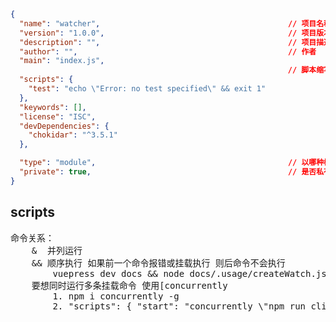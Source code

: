 
```json
{
  "name": "watcher",                                          // 项目名称 不与项目目录名重复
  "version": "1.0.0",                                         // 项目版本
  "description": "",                                          // 项目描述
  "author": "",                                               // 作者
  "main": "index.js",
                                                              // 脚本缩写
  "scripts": {
    "test": "echo \"Error: no test specified\" && exit 1"
  },
  "keywords": [],  
  "license": "ISC",
  "devDependencies": {
    "chokidar": "^3.5.1"
  },

  "type": "module",                                           // 以哪种模块方案进行解释 module(ESM)/commonjs 
  "private": true,                                            // 是否私有
}
```

## scripts
<pre>
命令关系：
    &  并列运行  
    && 顺序执行 如果前一个命令报错或挂载执行 则后命令不会执行
        vuepress dev docs && node docs/.usage/createWatch.js
    要想同时运行多条挂载命令 使用[concurrently
        1. npm i concurrently -g
        2. "scripts": { "start": "concurrently \"npm run clientServer\" \"npm run server\"" }

         
</pre>

